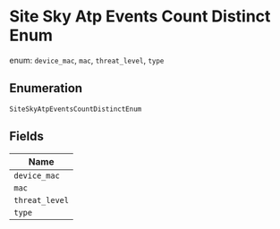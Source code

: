 
# Site Sky Atp Events Count Distinct Enum

enum: `device_mac`, `mac`, `threat_level`, `type`

## Enumeration

`SiteSkyAtpEventsCountDistinctEnum`

## Fields

| Name |
|  --- |
| `device_mac` |
| `mac` |
| `threat_level` |
| `type` |

